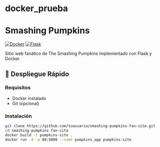 # docker_prueba
# Smashing Pumpkins

[![Docker](https://img.shields.io/badge/Docker-Enabled-blue.svg)](https://www.docker.com/)
[![Flask](https://img.shields.io/badge/Framework-Flask-green.svg)](https://flask.palletsprojects.com/)

Sitio web fanático de The Smashing Pumpkins implementado con Flask y Docker.

## 🚀 Despliegue Rápido

### Requisitos
- Docker instalado
- Git (opcional)

### Instalación
```bash
git clone https://github.com/tuusuario/smashing-pumpkins-fan-site.git
cd smashing-pumpkins-fan-site
docker build -t pumpkins-site .
docker run -d -p 80:5000 --name pumpkins_app pumpkins-site
